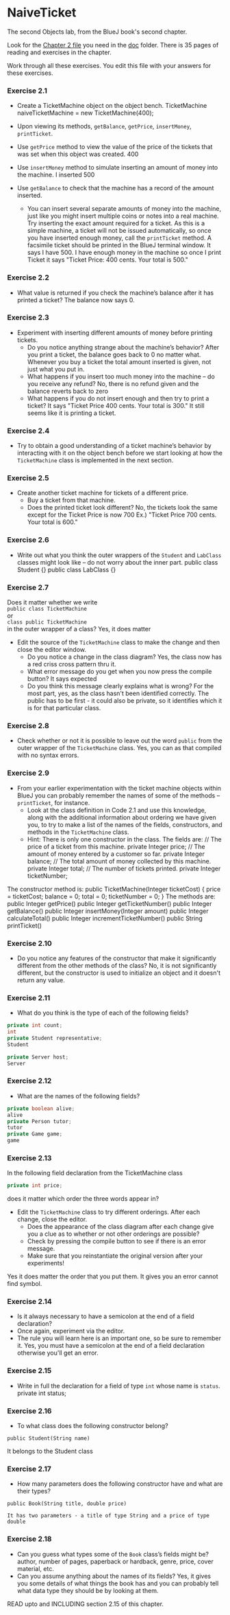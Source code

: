 # NaiveTicket

The second Objects lab, from the BlueJ book's second chapter.

Look for the [Chapter 2 file](./doc/BlueJ-objects-first-ch2.pdf) you need in the [doc](./doc) folder.
There is 35 pages of reading and exercises in the chapter.

Work through all these exercises. You edit this file with your answers for these exercises.

### Exercise 2.1
* Create a TicketMachine object on the object bench.
TicketMachine naiveTicketMachine = new TicketMachine(400);
   
* Upon viewing its methods, `getBalance`, `getPrice`, `insertMoney`, `printTicket`.
* Use `getPrice` method to view the value of the price of the tickets that was set when this object was created. 
400
* Use `insertMoney` method to simulate inserting an amount of money into the machine.
 I inserted 500
* Use `getBalance` to check that the machine has a record of the amount inserted.
	* You can insert several separate amounts of money into the machine, just like you might insert multiple coins or notes into a real machine. Try inserting the exact amount required for a ticket. As this is a simple machine, a ticket will not be issued automatically, so once you have inserted enough money, call the `printTicket` method. A facsimile ticket should be printed in the BlueJ terminal window.
	It says I have 500.  I have enough money in the machine so once I print Ticket it says "Ticket Price: 400 cents.  Your total is 500."

### Exercise 2.2
* What value is returned if you check the machine’s balance after it has printed a ticket?
The balance now says 0.


### Exercise 2.3
* Experiment with inserting different amounts of money before printing tickets.
	* Do you notice anything strange about the machine’s behavior?
	After you print a ticket, the balance goes back to 0 no matter what.  Whenever you buy a ticket the total amount inserted is given, not just what you put in. 
	* What happens if you insert too much money into the machine – do you receive any refund?
	No, there is no refund given and the balance reverts back to zero
	* What happens if you do not insert enough and then try to print a ticket? 
	It says "Ticket Price 400 cents.  Your total is 300."  It still seems like it is printing a ticket.

### Exercise 2.4
* Try to obtain a good understanding of a ticket machine’s behavior by interacting with it on the object bench before we start looking at how the `TicketMachine` class is implemented in the next section.

### Exercise 2.5
* Create another ticket machine for tickets of a different price.
	* Buy a ticket from that machine.
	* Does the printed ticket look different?
	No, the tickets look the same except for the Ticket Price is now 700  Ex.)
	"Ticket Price 700 cents.  Your total is 600."

### Exercise 2.6
* Write out what you think the outer wrappers of the `Student` and `LabClass` classes might look like – do not worry about the inner part.
public class Student {}
public class LabClass {}


### Exercise 2.7
Does it matter whether we write<br>
`public class TicketMachine`<br>
or<br>
`class public TicketMachine`<br>
in the outer wrapper of a class?
Yes, it does matter

* Edit the source of the `TicketMachine` class to make the change and then close the editor window.
	* Do you notice a change in the class diagram?
	Yes, the class now has a red criss cross pattern thru it.
	* What error message do you get when you now press the compile button?
	It says <identifer> expected
	* Do you think this message clearly explains what is wrong?
	For the most part, yes, as the class hasn't been identified correctly.  The public has to be first - it could also be private, so it identifies which it is for that particular class.

### Exercise 2.8
* Check whether or not it is possible to leave out the word `public` from the outer wrapper of the `TicketMachine` class.
Yes, you can as that compiled with no syntax errors.

### Exercise 2.9
* From your earlier experimentation with the ticket machine objects within BlueJ you can probably remember the names of some of the methods – `printTicket`, for instance.
	* Look at the class definition in Code 2.1 and use this knowledge, along with the additional information about ordering we have given you, to try to make a list of the names of the fields, constructors, and methods in the `TicketMachine` class.
	* Hint: There is only one constructor in the class.
	The fields are:
// The price of a ticket from this machine.
    private Integer price;
    // The amount of money entered by a customer so far.
    private Integer balance;
    // The total amount of money collected by this machine.
    private Integer total;
    // The number of tickets printed.
    private Integer ticketNumber;

The constructor method is:
public TicketMachine(Integer ticketCost)
    {
        price = ticketCost;
        balance = 0;
        total = 0;
        ticketNumber = 0;
    } 
The methods are:
public Integer getPrice()
public Integer getTicketNumber()
public Integer getBalance()
public Integer insertMoney(Integer amount)
public Integer calculateTotal()
public Integer incrementTicketNumber()
public String printTicket()

### Exercise 2.10
* Do you notice any features of the constructor that make it significantly different from the other methods of the class?
No, it is not significantly different, but the constructor is used to initialize an object and it doesn't return any value. 

### Exercise 2.11
* What do you think is the type of each of the following fields?

```java
private int count;
int
private Student representative;
Student

private Server host;
Server
```

### Exercise 2.12
* What are the names of the following fields?

```java
private boolean alive;
alive
private Person tutor;
tutor
private Game game;
game
```
### Exercise 2.13

In the following field declaration from the TicketMachine class<br>

```java
private int price;
```
does it matter which order the three words appear in?
* Edit the `TicketMachine` class to try different orderings. After each change, close the editor.
	* Does the appearance of the class diagram after each change give you a clue as to whether or not other orderings are
possible?
	* Check by pressing the compile button to see if there is an error message.
	* Make sure that you reinstantiate the original version after your experiments!

Yes it does matter the order that you put them.  It gives you an error cannot find symbol.

### Exercise 2.14
* Is it always necessary to have a semicolon at the end of a field declaration?
* Once again, experiment via the editor.
* The rule you will learn here is an important one, so be sure to remember it.
Yes, you must have a semicolon at the end of a field declaration otherwise you'll get an error.


### Exercise 2.15
* Write in full the declaration for a field of type `int` whose name is `status`.
private int status;

### Exercise 2.16
* To what class does the following constructor belong?
```
public Student(String name)
```
It belongs to the Student class

### Exercise 2.17
* How many parameters does the following constructor have and what are their types?
```
public Book(String title, double price)

It has two parameters - a title of type String and a price of type double
```

### Exercise 2.18
* Can you guess what types some of the `Book` class’s fields might be?
author, number of pages, paperback or hardback, genre, price, cover material, etc.
* Can you assume anything about the names of its fields?
Yes, it gives you some details of what things the book has and you can probably tell what data type they should be by looking at them. 

READ upto and INCLUDING section 2.15 of this chapter.
